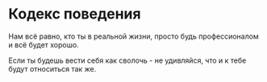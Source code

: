 # Кодекс поведения

Нам всё равно, кто ты в реальной жизни, просто будь профессионалом и всё будет хорошо.

Если ты будешь вести себя как сволочь - не удивляйся, что и к тебе будут относиться так же.
